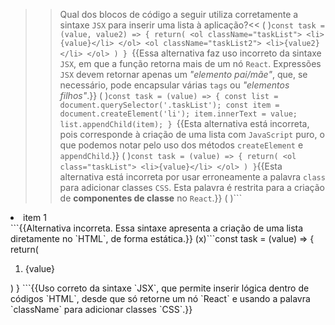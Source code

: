 >>Qual dos blocos de código a seguir utiliza corretamente a sintaxe `JSX` para inserir uma lista à aplicação?<<
( )```const task = (value, value2) => {
  return(
    <ol className="taskList">
      <li>{value}</li>
    </ol>
    <ol className="taskList2">
      <li>{value2}</li>
    </ol>
  )
}
```{{Essa alternativa faz uso incorreto da sintaxe `JSX`, em que a função retorna mais de um nó `React`. Expressões `JSX` devem retornar apenas um *"elemento pai/mãe"*, que, se necessário, pode encapsular várias `tags` ou *"elementos filhos"*.}}
( )```const task = (value) => {
  const list = document.querySelector('.taskList');
  const item = document.createElement('li');
  item.innerText = value;
  list.appendChild(item);
}
```{{Esta alternativa está incorreta, pois corresponde à criação de uma lista com `JavaScript` puro, o que podemos notar pelo uso dos métodos `createElement` e `appendChild`.}}
( )```const task = (value) => {
  return(
    <ol class="taskList">
      <li>{value}</li>
    </ol>
  )
}```{{Esta alternativa está incorreta por usar erroneamente a palavra `class` para adicionar classes `CSS`. Esta palavra é restrita para a criação de **componentes de classe** no `React`.}}
( )```<ol class="taskList">
  <li>item 1</li>
</ol>
```{{Alternativa incorreta. Essa sintaxe apresenta a criação de uma lista diretamente no `HTML`, de forma estática.}}
(x)```const task = (value) => {
  return(
    <ol className="taskList">
      <li>{value}</li>
    </ol>
  )
}
```{{Uso correto da sintaxe `JSX`, que permite inserir lógica dentro de códigos `HTML`, desde que só retorne um nó `React` e usando a palavra `className` para adicionar classes `CSS`.}}
